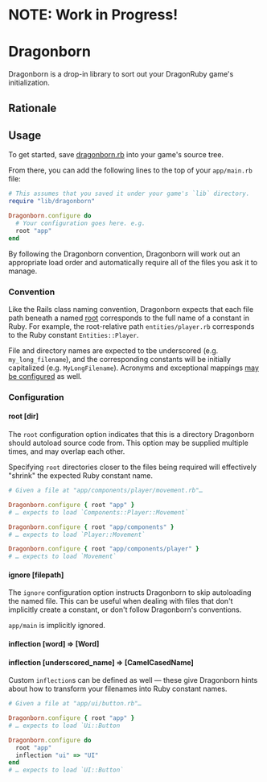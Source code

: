 # NOTE: Work in Progress!

# Dragonborn

Dragonborn is a drop-in library to sort out your DragonRuby game's
initialization.

## Rationale

## Usage

To get started, save [dragonborn.rb] into your game's source tree.

From there, you can add the following lines to the top of your `app/main.rb`
file:

``` ruby
# This assumes that you saved it under your game's `lib` directory.
require "lib/dragonborn"

Dragonborn.configure do
  # Your configuration goes here. e.g.
  root "app"
end
```

By following the Dragonborn convention, Dragonborn will work out an appropriate
load order and automatically require all of the files you ask it to manage.

### Convention

Like the Rails class naming convention, Dragonborn expects that each file path
beneath a named [root](#root-dir) corresponds to the full name of a constant in
Ruby. For example, the root-relative path `entities/player.rb` corresponds to
the Ruby constant `Entities::Player`.

File and directory names are expected to tbe underscored
(e.g. `my_long_filename`), and the corresponding constants will be initially
capitalized (e.g. `MyLongFilename`). Acronyms and exceptional mappings [may be
configured](#inflection-word--word) as well.

### Configuration

#### root [dir]
The `root` configuration option indicates that this is a directory Dragonborn
should autoload source code from. This option may be supplied multiple times,
and may overlap each other.

Specifying `root` directories closer to the files being required will
effectively "shrink" the expected Ruby constant name.

``` ruby
# Given a file at "app/components/player/movement.rb"…

Dragonborn.configure { root "app" }
# … expects to load `Components::Player::Movement`

Dragonborn.configure { root "app/components" }
# … expects to load `Player::Movement`

Dragonborn.configure { root "app/components/player" }
# … expects to load `Movement`
```


#### ignore [filepath]
The `ignore` configuration option instructs Dragonborn to skip autoloading the
named file. This can be useful when dealing with files that don't implicitly
create a constant, or don't follow Dragonborn's conventions.

`app/main` is implicitly ignored.

#### inflection [word] => [Word]
#### inflection [underscored_name] => [CamelCasedName]
Custom `inflection`s can be defined as well — these give Dragonborn hints about
how to transform your filenames into Ruby constant names.

``` ruby
# Given a file at "app/ui/button.rb"…

Dragonborn.configure { root "app" }
# … expects to load `Ui::Button

Dragonborn.configure do
  root "app"
  inflection "ui" => "UI"
end
# … expects to load `UI::Button`
```

[dragonborn.rb]: https://raw.githubusercontent.com/pvande/dragonborn/main/dragonborn.rb
